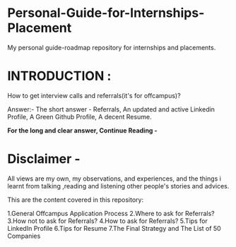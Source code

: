 # Personal-Guide-for-Internships-Placement
My personal guide-roadmap repository for internships and placements.


# INTRODUCTION :

How to get interview calls and referrals(it's for offcampus)?

Answer:- The short answer - Referrals, An updated and active Linkedin Profile, A Green Github Profile, A decent Resume.

__For the long and clear answer, Continue Reading -__


# Disclaimer - 
All views are my own, my observations, and experiences, and the things i learnt from talking ,reading and listening other people's stories and advices.

This are the content covered in this repository:

1.General Offcampus Application Process
2.Where to ask for Referrals?
3.How not to ask for Referrals?
4.How to ask for Referrals?
5.Tips for LinkedIn Profile
6.Tips for Resume
7.The Final Strategy and The List of 50 Companies

